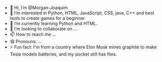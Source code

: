 - 👋 Hi, I’m @Morgan-Joaquim
- 👀 I’m interested in Python, HTML, JavaScript, CSS, java, C++ and best tools to create games for a beginner.
- 🌱 I’m currently learning Python and HTML.
- 💞️ I’m looking to collaborate on ...
- 📫 How to reach me ...
- 😄 Pronouns: ...
- ⚡ Fun fact: I'm from a country where Elon Musk mines graphite to make Tesla models batteries, and my pocket still has flies.

<!---
Morgan-Joaquim/Morgan-Joaquim is a ✨ special ✨ repository because its `README.md` (this file) appears on your GitHub profile.
You can click the Preview link to take a look at your changes.
--->
